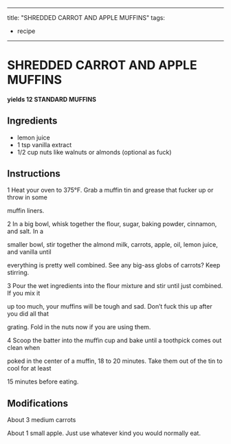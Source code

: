 
---
title: "SHREDDED CARROT AND APPLE MUFFINS"
tags:
  - recipe
---

# SHREDDED CARROT AND APPLE MUFFINS

#### yields  12 STANDARD MUFFINS



## Ingredients
* lemon juice
* 1 tsp vanilla extract 
* 1/2 cup nuts like walnuts or almonds (optional as fuck) 


## Instructions
1 Heat your oven to 375°F. Grab a muffin tin and grease that fucker up or throw in some

muffin liners.

2 In a big bowl, whisk together the flour, sugar, baking powder, cinnamon, and salt. In a

smaller bowl, stir together the almond milk, carrots, apple, oil, lemon juice, and vanilla until

everything is pretty well combined. See any big-ass globs of carrots? Keep stirring.

3 Pour the wet ingredients into the flour mixture and stir until just combined. If you mix it

up too much, your muffins will be tough and sad. Don’t fuck this up after you did all that

grating. Fold in the nuts now if you are using them.

4 Scoop the batter into the muffin cup and bake until a toothpick comes out clean when

poked in the center of a muffin, 18 to 20 minutes. Take them out of the tin to cool for at least

15 minutes before eating.



## Modifications
About 3 medium carrots

 About 1 small apple. Just use whatever kind you would normally eat.




